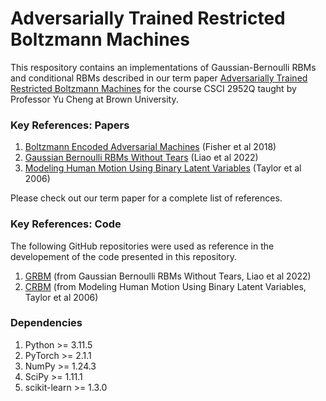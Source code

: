 # Adversarially Trained Restricted Boltzmann Machines
This respository contains an implementations of Gaussian-Bernoulli RBMs and conditional RBMs described in our term paper 
[Adversarially Trained Restricted Boltzmann Machines](https://drive.google.com/file/d/1E3neLycZpeZHpIjeLM041KUa8acW1DBr/view?usp=sharing) for the course CSCI 2952Q taught by Professor Yu Cheng at Brown University. 

### Key References: Papers
1. [Boltzmann Encoded Adversarial Machines](https://arxiv.org/abs/1804.08682) (Fisher et al 2018)
2. [Gaussian Bernoulli RBMs Without Tears](https://arxiv.org/abs/2210.10318) (Liao et al 2022)
3. [Modeling Human Motion Using Binary Latent Variables](https://proceedings.neurips.cc/paper_files/paper/2006/file/1091660f3dff84fd648efe31391c5524-Paper.pdf) (Taylor et al 2006)

Please check out our term paper for a complete list of references. 

### Key References: Code
The following GitHub repositories were used as reference in the developement of the code presented in this repository. 
1. [GRBM](https://github.com/DSL-Lab/GRBM) (from Gaussian Bernoulli RBMs Without Tears, Liao et al 2022)
2. [CRBM](https://gist.github.com/gwtaylor/2505670) (from Modeling Human Motion Using Binary Latent Variables, Taylor et al 2006)

### Dependencies
1. Python >= 3.11.5
2. PyTorch >= 2.1.1
3. NumPy >= 1.24.3
4. SciPy >= 1.11.1
5. scikit-learn >= 1.3.0

